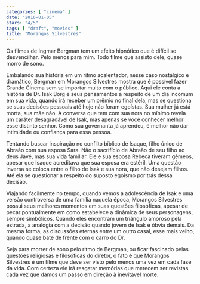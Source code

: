```yaml
---
categories: [ "cinema" ]
date: "2016-01-05"
stars: "4/5"
tags: [ "draft", "movies" ]
title: "Morangos Silvestres"
---
```

Os filmes de Ingmar Bergman tem um efeito hipnótico que é difícil se
desvencilhar. Pelo menos para mim. Todo filme que assisto dele, quase
morro de sono.

Embalando sua história em um ritmo acalentador, nesse caso nostálgico
e dramático, Bergman em Morangos Silvestres mostra que é possível
fazer Grande Cinema sem se importar muito com o público. Aqui ele conta
a história de Dr. Isak Borg e seus pensamentos a respeito de um dia
incomum em sua vida, quando irá receber um prêmio no final dela, mas se
questiona se suas decisões pessoais até hoje não foram egoístas. Sua
mulher já está morta, sua mãe não. A conversa que tem com sua nora
no mínimo revela um caráter desagradável de Isak, mas apenas se você
conhecer melhor esse distinto senhor. Como sua governanta já aprendeu,
é melhor não dar intimidade ou confiança para essa pessoa.

Tentando buscar inspiração no conflito bíblico de Isaque, filho único
de Abraão com sua esposa Sara. Não o sacrifício de Abraão de seu filho
ao deus Javé, mas sua vida familiar. Ele e sua esposa Rebeca tiveram
gêmeos, apesar que Isaque acreditava que sua esposa era estéril. Uma
questão inversa se coloca entre o filho de Isak e sua nora, que não
desejam filhos. Até ela se questionar a respeito do suposto egoísmo
por trás dessa decisão.

Viajando facilmente no tempo, quando vemos a adolescência de Isak e uma
versão controversa de uma família naquela época, Morangos Silvestres
possui seus melhores momentos em suas questões filosóficas, apesar de
pecar pontualmente em como estabelece a dinâmica de seus personagens,
sempre simbólicos. Quando eles encontram um triângulo amoroso pela
estrada, a analogia com a decisão quando jovem de Isak é óbvia
demais. Da mesma forma, as discussões eternas entre um outro casal,
esse mais velho, quando quase bate de frente com o carro do Dr.

Seja para morrer de sono pelo ritmo de Bergman, ou ficar fascinado pelas
questões religiosas e filosóficas do diretor, o fato é que Morangos
Silvestres é um filme que deve ser visto pelo menos uma vez em cada
fase da vida. Com certeza ele irá resgatar memórias que merecem ser
revistas cada vez que damos um passo em direção à inevitável morte.
